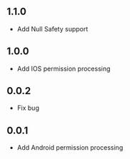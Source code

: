 ## 1.1.0
* Add Null Safety support

## 1.0.0
* Add IOS permission processing

## 0.0.2
* Fix bug

## 0.0.1
* Add Android permission processing
